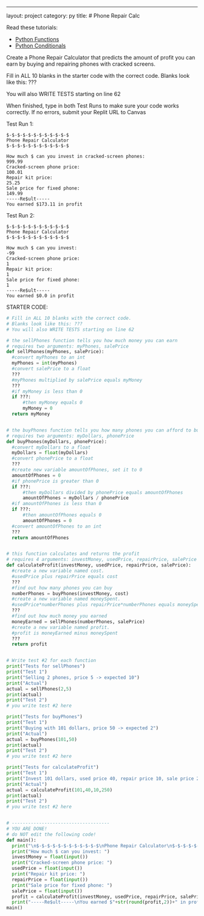---
layout: project
category: py
title: # Phone Repair Calc

Read these tutorials:
- [Python Functions](/apcsp\py\pythonfunctions)
- [Python Conditionals](https://www.w3schools.com/python/python_conditions.asp)

Create a Phone Repair Calculator that predicts the amount of profit you can earn by buying and repairing phones with cracked screens.

Fill in ALL 10 blanks in the starter code with the correct code.
Blanks look like this: ???

You will also WRITE TESTS starting on line 62

When finished, type in both Test Runs to make sure your code works correctly. If no errors, submit your Replit URL to Canvas

Test Run 1:
```
$-$-$-$-$-$-$-$-$-$-$-$
Phone Repair Calculator
$-$-$-$-$-$-$-$-$-$-$-$

How much $ can you invest in cracked-screen phones:
999.99
Cracked-screen phone price:
100.01
Repair kit price:
25.25
Sale price for fixed phone:
149.99
-----Re$ult-----
You earned $173.11 in profit
```

Test Run 2:
```
$-$-$-$-$-$-$-$-$-$-$-$
Phone Repair Calculator
$-$-$-$-$-$-$-$-$-$-$-$

How much $ can you invest:
-99
Cracked-screen phone price:
1
Repair kit price:
1
Sale price for fixed phone:
1
-----Re$ult-----
You earned $0.0 in profit
```

STARTER CODE:
```python
# Fill in ALL 10 blanks with the correct code.
# Blanks look like this: ???
# You will also WRITE TESTS starting on line 62

# the sellPhones function tells you how much money you can earn
# requires two arguments: myPhones, salePrice
def sellPhones(myPhones, salePrice):
  #convert myPhones to an int
  myPhones = int(myPhones)
  #convert salePrice to a float
  ???
  #myPhones multiplied by salePrice equals myMoney
  ???
  #if myMoney is less than 0
  if ???:
      #then myMoney equals 0
      myMoney = 0
  return myMoney


# the buyPhones function tells you how many phones you can afford to buy
# requires two arguments: myDollars, phonePrice
def buyPhones(myDollars, phonePrice):
  #convert myDollars to a float
  myDollars = float(myDollars)
  #convert phonePrice to a float
  ???
  #create new variable amountOfPhones, set it to 0
  amountOfPhones = 0
  #if phonePrice is greater than 0
  if ???:
      #then myDollars divided by phonePrice equals amountOfPhones
      amountOfPhones = myDollars / phonePrice
  #if amountOfPhones is less than 0
  if ???:
      #then amountOfPhones equals 0
      amountOfPhones = 0
  #convert amountOfPhones to an int
  ???
  return amountOfPhones


# this function calculates and returns the profit
# requires 4 arguments: investMoney, usedPrice, repairPrice, salePrice
def calculateProfit(investMoney, usedPrice, repairPrice, salePrice):
  #create a new variable named cost.
  #usedPrice plus repairPrice equals cost
  ???
  #find out how many phones you can buy
  numberPhones = buyPhones(investMoney, cost)
  #create a new variable named moneySpent.
  #usedPrice*numberPhones plus repairPrice*numberPhones equals moneySpent
  ???
  #find out how much money you earned
  moneyEarned = sellPhones(numberPhones, salePrice)
  #create a new variable named profit.
  #profit is moneyEarned minus moneySpent
  ???
  return profit


# Write test #2 for each function
print("Tests for sellPhones")
print("Test 1")
print("Selling 2 phones, price 5 -> expected 10")
print("Actual")
actual = sellPhones(2,5)
print(actual)
print("Test 2")
# you write test #2 here

print("Tests for buyPhones")
print("Test 1")
print("Buying with 101 dollars, price 50 -> expected 2")
print("Actual")
actual = buyPhones(101,50)
print(actual)
print("Test 2")
# you write test #2 here

print("Tests for calculateProfit")
print("Test 1")
print("Invest 101 dollars, used price 40, repair price 10, sale price 250 -> expected 400 (500 - 80 spent on used phones & - 20 spent on repair kits)")
print("Actual")
actual = calculateProfit(101,40,10,250)
print(actual)
print("Test 2")
# you write test #2 here


# ------------------------------------
# YOU ARE DONE!
# do NOT edit the following code!
def main():
  print("\n$-$-$-$-$-$-$-$-$-$-$-$\nPhone Repair Calculator\n$-$-$-$-$-$-$-$-$-$-$-$\n")
  print("How much $ can you invest: ")
  investMoney = float(input())
  print("Cracked-screen phone price: ")
  usedPrice = float(input())
  print("Repair kit price: ")
  repairPrice = float(input())
  print("Sale price for fixed phone: ")
  salePrice = float(input())
  profit = calculateProfit(investMoney, usedPrice, repairPrice, salePrice)
  print("-----Re$ult-----\nYou earned $"+str(round(profit,2))+" in profit")
main()
```
  
